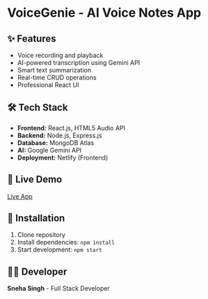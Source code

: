 # VoiceGenie - AI Voice Notes App

## ✨  Features
- Voice recording and playback
- AI-powered transcription using Gemini API
- Smart text summarization
- Real-time CRUD operations
- Professional React UI

## 🛠️ Tech Stack
- **Frontend:** React.js, HTML5 Audio API
- **Backend:** Node.js, Express.js
- **Database:** MongoDB Atlas
- **AI:** Google Gemini API
- **Deployment:** Netlify (Frontend)

## 🚀 Live Demo
[Live App](https://your-app-name.netlify.app)

## 🎯 Installation
1. Clone repository
2. Install dependencies: `npm install`
3. Start development: `npm start`

## 👩‍💻 Developer
**Sneha Singh** - Full Stack Developer
